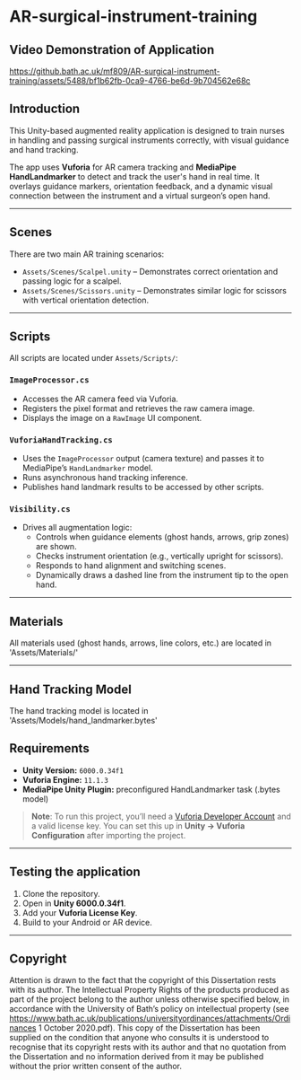 # AR-surgical-instrument-training
## Video Demonstration of Application
https://github.bath.ac.uk/mf809/AR-surgical-instrument-training/assets/5488/bf1b62fb-0ca9-4766-be6d-9b704562e68c

## Introduction

This Unity-based augmented reality application is designed to train nurses in handling and passing surgical instruments correctly, with visual guidance and hand tracking.

The app uses **Vuforia** for AR camera tracking and **MediaPipe HandLandmarker** to detect and track the user's hand in real time. It overlays guidance markers, orientation feedback, and a dynamic visual connection between the instrument and a virtual surgeon’s open hand.

---

## Scenes

There are two main AR training scenarios:

- `Assets/Scenes/Scalpel.unity` – Demonstrates correct orientation and passing logic for a scalpel.
- `Assets/Scenes/Scissors.unity` – Demonstrates similar logic for scissors with vertical orientation detection.

---

## Scripts

All scripts are located under `Assets/Scripts/`:

### `ImageProcessor.cs`
- Accesses the AR camera feed via Vuforia.
- Registers the pixel format and retrieves the raw camera image.
- Displays the image on a `RawImage` UI component.

### `VuforiaHandTracking.cs`
- Uses the `ImageProcessor` output (camera texture) and passes it to MediaPipe’s `HandLandmarker` model.
- Runs asynchronous hand tracking inference.
- Publishes hand landmark results to be accessed by other scripts.

### `Visibility.cs`
- Drives all augmentation logic:
  - Controls when guidance elements (ghost hands, arrows, grip zones) are shown.
  - Checks instrument orientation (e.g., vertically upright for scissors).
  - Responds to hand alignment and switching scenes.
  - Dynamically draws a dashed line from the instrument tip to the open hand.

---

## Materials

All materials used (ghost hands, arrows, line colors, etc.) are located in 'Assets/Materials/'

---

## Hand Tracking Model

The hand tracking model is located in 'Assets/Models/hand_landmarker.bytes'

## Requirements

- **Unity Version:** `6000.0.34f1`
- **Vuforia Engine:** `11.1.3`
- **MediaPipe Unity Plugin:** preconfigured HandLandmarker task (.bytes model)

> **Note**: To run this project, you’ll need a [Vuforia Developer Account](https://developer.vuforia.com/) and a valid license key.
You can set this up in **Unity → Vuforia Configuration** after importing the project.

---

## Testing the application

1. Clone the repository.
2. Open in **Unity 6000.0.34f1**.
3. Add your **Vuforia License Key**.
4. Build to your Android or AR device.

---

## Copyright

Attention is drawn to the fact that the copyright of this Dissertation
rests with its author. The Intellectual Property Rights of the
products produced as part of the project belong to the author
unless otherwise specified below, in accordance with the University
of Bath’s policy on intellectual property (see https://www.bath.ac.uk/publications/universityordinances/attachments/Ordinances 1 October 2020.pdf).
This copy of the Dissertation has been supplied on the condition
that anyone who consults it is understood to recognise that its
copyright rests with its author and that no quotation from the
Dissertation and no information derived from it may be published
without the prior written consent of the author.
